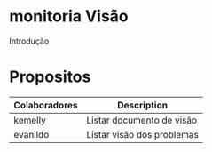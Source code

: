 # monitoria Visão
Introdução
# Propositos

| Colaboradores | Description |
| --- | --- |
| kemelly | Listar documento de visão |
| evanildo | Listar visão dos problemas |
